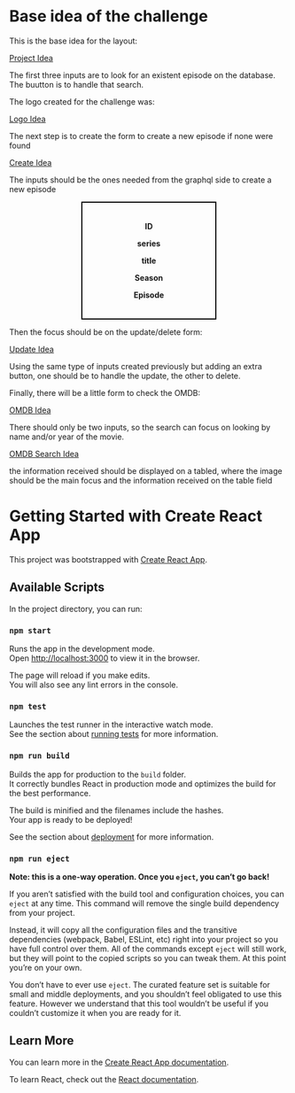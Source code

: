 # Base idea of the challenge

This is the base idea for the layout:

[Project Idea](./src/img/base-image.png)

The first three inputs are to look for an existent episode on the database.
The buutton is to handle that search.

The logo created for the challenge was:

[Logo Idea](./src/img/movie.logo.png)

The next step is to create the form to create a new episode if none were found

[Create Idea](./src/img/create-image.png)

The inputs should be the ones needed from the graphql side to create a new episode

<div align="center" style="border: 2px solid black; padding: 20px; width: 200px; margin: 0 auto;">
  <p><strong>ID</strong></p>
  <p><strong>series</strong></p>
  <p><strong>title</strong></p>
  <p><strong>Season</strong></p>
  <p><strong>Episode</strong></p>
</div>

Then the focus should be on the update/delete form:

[Update Idea](./src/img/update-image.png)

Using the same type of inputs created previously but adding an extra button, one should be to handle the update, the other to delete.

Finally, there will be a little form to check the OMDB:

[OMDB Idea](./src/img/OMDB-form-image.png)

There should only be two inputs, so the search can focus on looking by name and/or year of the movie.

[OMDB Search Idea](./src/img/OMDB-search-image.png)

the information received should be displayed on a tabled, where the image should be the main focus and the information received on the table field

# Getting Started with Create React App

This project was bootstrapped with [Create React App](https://github.com/facebook/create-react-app).

## Available Scripts

In the project directory, you can run:

### `npm start`

Runs the app in the development mode.\
Open [http://localhost:3000](http://localhost:3000) to view it in the browser.

The page will reload if you make edits.\
You will also see any lint errors in the console.

### `npm test`

Launches the test runner in the interactive watch mode.\
See the section about [running tests](https://facebook.github.io/create-react-app/docs/running-tests) for more information.

### `npm run build`

Builds the app for production to the `build` folder.\
It correctly bundles React in production mode and optimizes the build for the best performance.

The build is minified and the filenames include the hashes.\
Your app is ready to be deployed!

See the section about [deployment](https://facebook.github.io/create-react-app/docs/deployment) for more information.

### `npm run eject`

**Note: this is a one-way operation. Once you `eject`, you can’t go back!**

If you aren’t satisfied with the build tool and configuration choices, you can `eject` at any time. This command will remove the single build dependency from your project.

Instead, it will copy all the configuration files and the transitive dependencies (webpack, Babel, ESLint, etc) right into your project so you have full control over them. All of the commands except `eject` will still work, but they will point to the copied scripts so you can tweak them. At this point you’re on your own.

You don’t have to ever use `eject`. The curated feature set is suitable for small and middle deployments, and you shouldn’t feel obligated to use this feature. However we understand that this tool wouldn’t be useful if you couldn’t customize it when you are ready for it.

## Learn More

You can learn more in the [Create React App documentation](https://facebook.github.io/create-react-app/docs/getting-started).

To learn React, check out the [React documentation](https://reactjs.org/).
